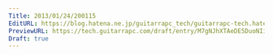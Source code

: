 ```yaml
---
Title: 2013/01/24/200115
EditURL: https://blog.hatena.ne.jp/guitarrapc_tech/guitarrapc-tech.hatenablog.com/atom/entry/6802418398340376894
PreviewURL: https://tech.guitarrapc.com/draft/entry/M7gNJhXTAeDE5DuoNIiVv0uMQ9s
Draft: true
---
```


